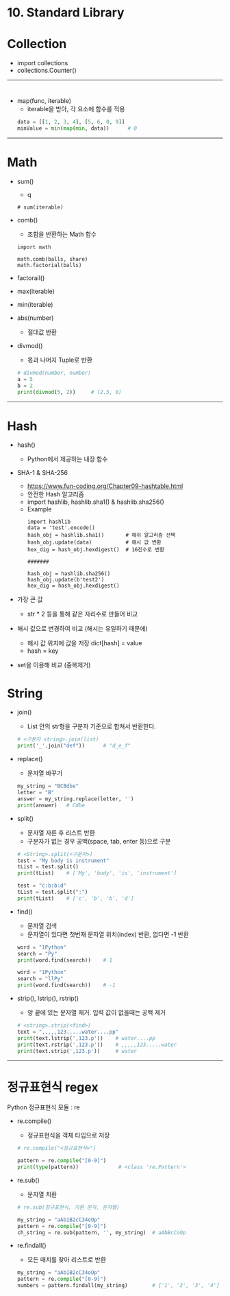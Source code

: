 # 10. Standard Library



# Collection
* import collections
* collections.Counter()





---
# 
* map(func, iterable)
    * iterable을 받아, 각 요소에 함수를 적용
    ```python
    data = [[1, 2, 3, 4], [5, 6, 0, 9]]
    minValue = min(map(min, data))      # 0
    ```



---
# Math
* sum()
    * q
    ```
    # sum(iterable)

    ```
* comb()
    * 조합을 반환하는 Math 함수
    ```
    import math
    
    math.comb(balls, share)
    math.factorial(balls)
    ```
* factorail()

* max(iterable)
* min(iterable)
* abs(number)
    * 절대값 반환
* divmod()
    * 몫과 나머지 Tuple로 반환
    ```python
    # divmod(number, number)
    a = 5
    b = 2
    print(divmod(5, 2))     # (2.5, 0)
    ```


---
# Hash
* hash()
    * Python에서 제공하는 내장 함수
    
* SHA-1 & SHA-256
    * https://www.fun-coding.org/Chapter09-hashtable.html
    * 안전한 Hash 알고리즘
    * import hashlib, hashlib.sha1() & hashlib.sha256()
    * Example
        ```
        import hashlib
        data = 'test'.encode()
        hash_obj = hashlib.sha1()       # 해쉬 알고리즘 선택
        hash_obj.update(data)           # 해시 값 변환
        hex_dig = hash_obj.hexdigest()  # 16진수로 변환
        
        #######
      
        hash_obj = hashlib.sha256()
        hash_obj.update(b'test2')
        hex_dig = hash_obj.hexdigest()        
        ```

* 가장 큰 값
    * str * 2 등을 통해 같은 자리수로 만들어 비교
* 해시 값으로 변경하여 비교 (해시는 유일하기 때문에)
    * 해시 값 위치에 값을 저장 dict[hash] = value
    * hash = key
* set을 이용해 비교 (중복제거)    


# String
* join()
    * List 안의 str형을 구분자 기준으로 합쳐서 반환한다.
    ```python
    # <구분자 string>.join(list)
    print('_'.join("def"))      # "d_e_f"
    ```

* replace()
    * 문자열 바꾸기
    ```python
    my_string = "BCBdbe"
    letter = "B"
    answer = my_string.replace(letter, '')
    print(answer)   # Cdbe
    ```

* split()
    * 문자열 자른 후 리스트 반환
    * 구분자가 없는 경우 공백(space, tab, enter 등)으로 구분
    ```python
    # <String>.split(<구분자>)
    test = "My body is instrument"
    tList = test.split()
    print(tList)    # ['My', 'body', 'is', 'instrument']

    test = "c:b:b:d"
    tList = test.split(":")
    print(tList)    # ['c', 'b', 'b', 'd']
    ```
* find()
    * 문자열 검색
    * 문자열이 있다면 첫번재 문자열 위치(index) 반환, 없다면 -1 반환
    ```python
    word = "1Python"
    search = "Py"
    print(word.find(search))    # 1

    word = "1Python"
    search = "llPy"
    print(word.find(search))    # -1
    ```

* strip(), lstrip(), rstrip()
    * 양 끝에 있는 문자열 제거. 입력 값이 없을때는 공백 제거
    ```python
    # <string>.strip(<find>)
    text = ",,,,,123.....water....pp"
    print(text.lstrip(',123.p'))    # water....pp
    print(text.rstrip(',123.p'))    # ,,,,,123.....water
    print(text.strip(',123.p'))     # water

    ```
        


---
# 정규표현식 regex
Python 정규표현식 모듈 : re
* re.compile()
    * 정규표현식을 객체 타입으로 저장
    ```python
    # re.compile("<정규표현식>")

    pattern = re.compile("[0-9]")
    print(type(pattern))             # <class 're.Pattern'>
    ```
    
* re.sub()
    * 문자열 치환
    ```python
    # re.sub(정규표현식, 치환 문자, 문자열)

    my_string = "aAb1B2cC34oOp"
    pattern = re.compile("[0-9]")
    ch_string = re.sub(pattern, '', my_string)  # aAbBcCoOp
    ```

* re.findall()
    * 모든 매치를 찾아 리스트로 반환
    ```python
    my_string = "aAb1B2cC34oOp"
    pattern = re.compile("[0-9]")
    numbers = pattern.findall(my_string)        # ['1', '2', '3', '4']
    ```


